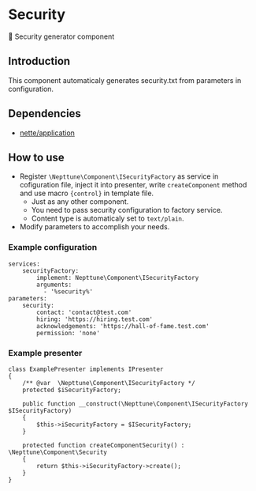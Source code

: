 # Security
:wrench: Security generator component

## Introduction

This component automaticaly generates security.txt from parameters in configuration.

## Dependencies

- [nette/application](https://github.com/nette/application)

## How to use

- Register `\Nepttune\Component\ISecurityFactory` as service in cofiguration file, inject it into presenter, write `createComponent` method and use macro `{control}` in template file.
  - Just as any other component.
  - You need to pass security configuration to factory service.
  - Content type is automaticaly set to `text/plain`.
- Modify parameters to accomplish your needs.

### Example configuration

```
services:
    securityFactory:
        implement: Nepttune\Component\ISecurityFactory
        arguments:
          - '%security%'
parameters:
    security:
        contact: 'contact@test.com'
        hiring: 'https://hiring.test.com'
        acknowledgements: 'https://hall-of-fame.test.com'
        permission: 'none'
```

### Example presenter

```
class ExamplePresenter implements IPresenter
{
    /** @var  \Nepttune\Component\ISecurityFactory */
    protected $iSecurityFactory;
    
    public function __construct(\Nepttune\Component\ISecurityFactory $ISecurityFactory)
    {
        $this->iSecurityFactory = $ISecurityFactory;
    }

    protected function createComponentSecurity() : \Nepttune\Component\Security
    {
        return $this->iSecurityFactory->create();
    }
}
```
